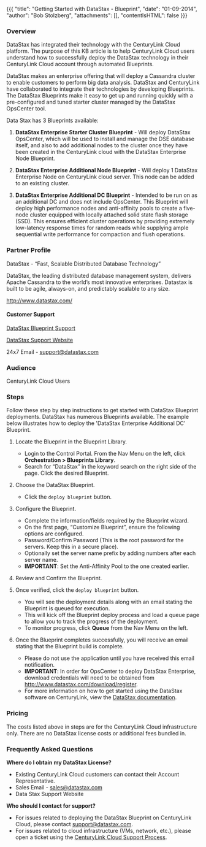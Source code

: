 {{{
  "title": "Getting Started with DataStax - Blueprint",
  "date": "01-09-2014",
  "author": "Bob Stolzberg",
  "attachments": [],
  "contentIsHTML": false
}}}

### Overview
DataStax has integrated their technology with the CenturyLink Cloud platform. The purpose of this KB article is to help CenturyLink Cloud users understand how to successfully deploy the DataStax technology in their CenturyLink Cloud account through automated Blueprints.

DataStax makes an enterprise offering that will deploy a Cassandra cluster to enable customers to perform big data analysis. DataStax and CenturyLink have collaborated to integrate their technologies by developing Blueprints. The DataStax Blueprints make it easy to get up and running quickly with a pre-configured and tuned starter cluster managed by the DataStax OpsCenter tool.

Data Stax has 3 Blueprints available:

1. **DataStax Enterprise Starter Cluster Blueprint** - Will deploy DataStax OpsCenter, which will be used to install and manage the DSE database itself, and also to add additional nodes to the cluster once they have been created in the CenturyLink cloud with the DataStax Enterprise Node Blueprint.

2. **DataStax Enterprise Additional Node Blueprint** - Will deploy 1 DataStax Enterprise Node on CenturyLink cloud server. This node can be added to an existing cluster.

3. **DataStax Enterprise Additional DC Blueprint** - Intended to be run on as an additional DC and does not include OpsCenter. This Blueprint will deploy high performance nodes and anti-affinity pools to create a five-node cluster equipped with locally attached solid state flash storage (SSD). This ensures efficient cluster operations by providing extremely low-latency response times for random reads while supplying ample sequential write performance for compaction and flush operations.

### Partner Profile
DataStax - “Fast, Scalable Distributed Database Technology”

DataStax, the leading distributed database management system, delivers Apache Cassandra to the world’s most innovative enterprises. Datastax is built to be agile, always-on, and predictably scalable to any size.

http://www.datastax.com/

#### Customer Support
[DataStax Blueprint Support](https://academy.datastax.com/demos/getting-started-datastax-enterprise-centurylink-cloud)

[DataStax Support Website](https://support.datastax.com/home)

24x7 Email - support@datastax.com

### Audience
CenturyLink Cloud Users

### Steps
Follow these step by step instructions to get started with DataStax Blueprint deployments. DataStax has numerous Blueprints available. The example below illustrates how to deploy the 'DataStax Enterprise Additional DC' Blueprint.

1. Locate the Blueprint in the Blueprint Library.
   * Login to the Control Portal. From the Nav Menu on the left, click **Orchestration > Blueprints Library**.
   * Search for “DataStax” in the keyword search on the right side of the page. Click the desired Blueprint.

2. Choose the DataStax Blueprint.
   * Click the `deploy blueprint` button.

3. Configure the Blueprint.
   * Complete the information/fields required by the Blueprint wizard.
   * On the first page, “Customize Blueprint”, ensure the following options are configured.
   * Password/Confirm Password (This is the root password for the servers. Keep this in a secure place).
   * Optionally set the server name prefix by adding numbers after each server name.
   * **IMPORTANT**: Set the Anti-Affinity Pool to the one created earlier.

4. Review and Confirm the Blueprint.

5. Once verified, click the `deploy blueprint` button.
   * You will see the deployment details along with an email stating the Blueprint is queued for execution.
   * This will kick off the Blueprint deploy process and load a queue page to allow you to track the progress of the deployment.
   * To monitor progress, click **Queue** from the Nav Menu on the left.

6. Once the Blueprint completes successfully, you will receive an email stating that the Blueprint build is complete.
   * Please do not use the application until you have received this email notification.
   * **IMPORTANT**: In order for OpsCenter to deploy DataStax Enterprise, download credentials will need to be obtained from http://www.datastax.com/download/register.
   * For more information on how to get started using the DataStax software on CenturyLink, view the [DataStax documentation](https://academy.datastax.com/demos/getting-started-datastax-enterprise-centurylink-cloud).

### Pricing
The costs listed above in steps are for the CenturyLink Cloud infrastructure only. There are no DataStax license costs or additional fees bundled in.

### Frequently Asked Questions
**Where do I obtain my DataStax License?**
* Existing CenturyLink Cloud customers can contact their Account Representative.
* Sales Email -  sales@datastax.com
* Data Stax Support Website

**Who should I contact for support?**
* For issues related to deploying the DataStax Blueprint on CenturyLink Cloud, please contact  support@datastax.com.
* For issues related to cloud infrastructure (VMs, network, etc.), please open a ticket using the [CenturyLink Cloud Support Process](../../Support/how-do-i-report-a-support-issue.md).
